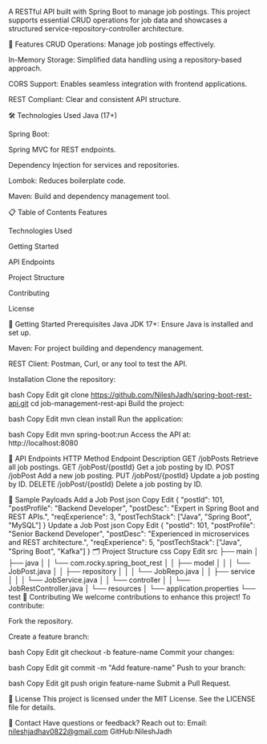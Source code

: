 A RESTful API built with Spring Boot to manage job postings. 
This project supports essential CRUD operations for job data and showcases a structured service-repository-controller architecture.

🚀 Features
CRUD Operations: Manage job postings effectively.

In-Memory Storage: Simplified data handling using a repository-based approach.

CORS Support: Enables seamless integration with frontend applications.

REST Compliant: Clear and consistent API structure.

🛠️ Technologies Used
Java (17+)

Spring Boot:

Spring MVC for REST endpoints.

Dependency Injection for services and repositories.

Lombok: Reduces boilerplate code.

Maven: Build and dependency management tool.

📋 Table of Contents
Features

Technologies Used

Getting Started

API Endpoints

Project Structure

Contributing

License

🔧 Getting Started
Prerequisites
Java JDK 17+: Ensure Java is installed and set up.

Maven: For project building and dependency management.

REST Client: Postman, Curl, or any tool to test the API.

Installation
Clone the repository:

bash
Copy
Edit
git clone https://github.com/NileshJadh/spring-boot-rest-api.git
cd job-management-rest-api
Build the project:

bash
Copy
Edit
mvn clean install
Run the application:

bash
Copy
Edit
mvn spring-boot:run
Access the API at:
http://localhost:8080

🔗 API Endpoints
HTTP Method	Endpoint	Description
GET	/jobPosts	Retrieve all job postings.
GET	/jobPost/{postId}	Get a job posting by ID.
POST	/jobPost	Add a new job posting.
PUT	/jobPost/{postId}	Update a job posting by ID.
DELETE	/jobPost/{postId}	Delete a job posting by ID.

📝 Sample Payloads
Add a Job Post
json
Copy
Edit
{
  "postId": 101,
  "postProfile": "Backend Developer",
  "postDesc": "Expert in Spring Boot and REST APIs.",
  "reqExperience": 3,
  "postTechStack": ["Java", "Spring Boot", "MySQL"]
}
Update a Job Post
json
Copy
Edit
{
  "postId": 101,
  "postProfile": "Senior Backend Developer",
  "postDesc": "Experienced in microservices and REST architecture.",
  "reqExperience": 5,
  "postTechStack": ["Java", "Spring Boot", "Kafka"]
}
🗂️ Project Structure
css
Copy
Edit
src
├── main
│   ├── java
│   │   └── com.rocky.spring_boot_rest
│   │       ├── model
│   │       │   └── JobPost.java
│   │       ├── repository
│   │       │   └── JobRepo.java
│   │       ├── service
│   │       │   └── JobService.java
│   │       └── controller
│   │           └── JobRestController.java
│   └── resources
│       └── application.properties
└── test
🤝 Contributing
We welcome contributions to enhance this project! To contribute:

Fork the repository.

Create a feature branch:

bash
Copy
Edit
git checkout -b feature-name
Commit your changes:

bash
Copy
Edit
git commit -m "Add feature-name"
Push to your branch:

bash
Copy
Edit
git push origin feature-name
Submit a Pull Request.

📜 License
This project is licensed under the MIT License.
See the LICENSE file for details.

📧 Contact
Have questions or feedback? Reach out to:
Email: nileshjadhav0822@gmail.com
GitHub:NileshJadh

